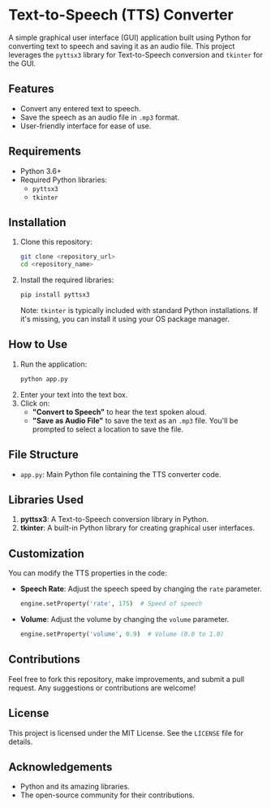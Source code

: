 # Text-to-Speech (TTS) Converter

A simple graphical user interface (GUI) application built using Python for converting text to speech and saving it as an audio file. This project leverages the `pyttsx3` library for Text-to-Speech conversion and `tkinter` for the GUI.

## Features
- Convert any entered text to speech.
- Save the speech as an audio file in `.mp3` format.
- User-friendly interface for ease of use.

## Requirements
- Python 3.6+
- Required Python libraries:
  - `pyttsx3`
  - `tkinter`

## Installation
1. Clone this repository:
   ```bash
   git clone <repository_url>
   cd <repository_name>
   ```
2. Install the required libraries:
   ```bash
   pip install pyttsx3
   ```
   Note: `tkinter` is typically included with standard Python installations. If it's missing, you can install it using your OS package manager.

## How to Use
1. Run the application:
   ```bash
   python app.py
   ```
2. Enter your text into the text box.
3. Click on:
   - **"Convert to Speech"** to hear the text spoken aloud.
   - **"Save as Audio File"** to save the text as an `.mp3` file. You'll be prompted to select a location to save the file.

## File Structure
- `app.py`: Main Python file containing the TTS converter code.

## Libraries Used
1. **pyttsx3**: A Text-to-Speech conversion library in Python.
2. **tkinter**: A built-in Python library for creating graphical user interfaces.

## Customization
You can modify the TTS properties in the code:
- **Speech Rate**: Adjust the speech speed by changing the `rate` parameter.
  ```python
  engine.setProperty('rate', 175)  # Speed of speech
  ```
- **Volume**: Adjust the volume by changing the `volume` parameter.
  ```python
  engine.setProperty('volume', 0.9)  # Volume (0.0 to 1.0)
  ```


## Contributions
Feel free to fork this repository, make improvements, and submit a pull request. Any suggestions or contributions are welcome!

## License
This project is licensed under the MIT License. See the `LICENSE` file for details.

## Acknowledgements
- Python and its amazing libraries.
- The open-source community for their contributions.


